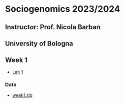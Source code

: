 # Sociogenomics 2023/2024
## Instructor: Prof. Nicola Barban
## University of Bologna


<!--## Students' presentations
* [Topics and Instructions](presentations.md)>
-->
## Week 1

* [Lab 1](week1/lab1.md)

### Data
* [week1.zip](https://www.dropbox.com/s/mato9e1ovrom4ov/week1.zip?dl=0)

<!-- ## Week 2

* [Lab 2](week2/lab2.md)

### Data
* [week2.zip](https://www.dropbox.com/s/apaal9fjpa01inc/week2.zip?dl=0)



## Week 4

* [Lab 4](week4/lab4.md)
### Data
* [week4.zip](https://www.dropbox.com/s/z42fy0pp5zkmwi2/lab3.zip?dl=0)

## Week 5

 * [Lab week 5](week5/lab_week5.md)




## Week 6

* [Lab week 6](week6/lab_week6.md)

### Data
* [week6.zip](https://www.dropbox.com/s/kwciw2cb19gkrzy/week6.zip?dl=0)


## Week 8

* [Lab week 8 Part I](week8/lab_week8_1.md)
* [Lab week 8 Part II](week8/lab_week8_2.md)
* [Data](week8/LD-Hub_genetic_correlation_example.txt)

* [Lab week 8 Part III](week8/lab_week8_3.md)

[//]: # ### Data
* [Data Part III](https://www.dropbox.com/s/ieer9l0tzsj6f9z/data_week7.zip?dl=0)-->